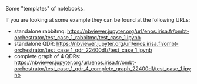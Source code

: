 Some "templates" of notebooks.

If you are looking at some example they can be found at the following URLs:

* standalone rabbitmq: https://nbviewer.jupyter.org/url/enos.irisa.fr/ombt-orchestrator/test_case_1_rabbitmq/test_case_1.ipynb
* standalone QDR: https://nbviewer.jupyter.org/url/enos.irisa.fr/ombt-orchestrator/test_case_1_qdr_22400df//test_case_1.ipynb
* complete graph of 4 QDRs: https://nbviewer.jupyter.org/url/enos.irisa.fr/ombt-orchestrator/test_case_1_qdr_4_complete_graph_22400df/test_case_1.ipynb

